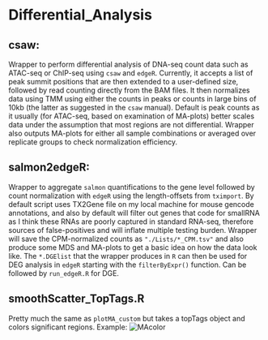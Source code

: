 # Differential_Analysis

## csaw:
Wrapper to perform differential analysis of DNA-seq count data such as ATAC-seq or ChIP-seq using `csaw` and `edgeR`.
Currently, it accepts a list of peak summit positions that are then extended to a user-defined size, followed by read counting directly from the BAM files. It then normalizes data using TMM using either the counts in peaks or counts in large bins of 10kb (the latter as suggested in the `csaw` manual). Default is peak counts as it usually (for ATAC-seq, based on examination of MA-plots) better scales data under the assumption that most regions are not differential. Wrapper also outputs MA-plots for either all sample combinations or averaged over replicate groups to check normalization efficiency. 

## salmon2edgeR:
Wrapper to aggregate `salmon` quantifications to the gene level followed by count normalization with `edgeR` using the length-offsets from `tximport`. By default script uses TX2Gene file on my local machine for mouse gencode annotations, and also by default will filter out genes that code for smallRNA as I think these RNAs are poorly captured in standard RNA-seq, therefore sources of false-positives and will inflate multiple testing burden. Wrapper will save the CPM-normalized counts as `"./Lists/*_CPM.tsv"` and also produce some MDS and MA-plots to get a basic idea on how the data look like. The `*.DGElist` that the wrapper produces in `R` can then be used for DEG analysis in `edgeR` starting with the `filterByExpr()` function. Can be followed by `run_edgeR.R` for DGE.

## smoothScatter_TopTags.R
Pretty much the same as `plotMA_custom` but takes a topTags object and colors significant regions. 
Example:
![MAcolor](https://i.ibb.co/ccDytB7/Screen-Shot-2019-05-29-at-19-31-33.png)



